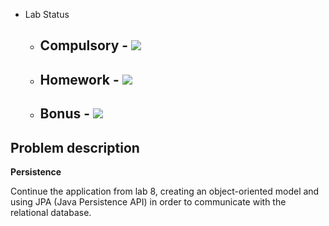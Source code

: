 - Lab Status

    - Compulsory - ![](https://us-central1-progress-markdown.cloudfunctions.net/progress/100)
        - 
    - Homework - ![](https://us-central1-progress-markdown.cloudfunctions.net/progress/0)
        - 
    - Bonus - ![](https://us-central1-progress-markdown.cloudfunctions.net/progress/0)
        - 

## Problem description

**Persistence**

Continue the application from lab 8, creating an object-oriented model and using JPA (Java Persistence API) in order to communicate with the relational database.